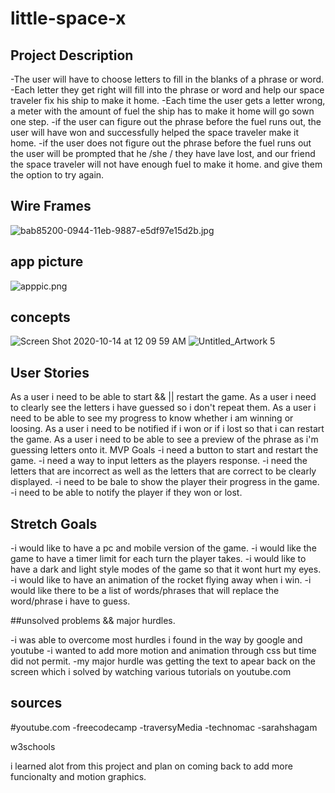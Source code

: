 # little-space-x

## Project Description
-The user will have to choose letters to fill in the blanks of a phrase or word.
-Each letter they get right will fill into the phrase or word and help our space traveler fix his ship to make it home.
-Each time the user gets a letter wrong, a meter with the amount of fuel the ship has to make it home will go sown one step.
-if the user can figure out the phrase before the fuel runs out, the user will have won and successfully helped the space traveler make it home.
-if the user does not figure out the phrase before the fuel runs out the user will be prompted that he /she / they have lave lost, and our friend the space traveler will not have enough fuel to make it home. and give them the option to try again.

## Wire Frames
![bab85200-0944-11eb-9887-e5df97e15d2b.jpg](https://media.git.generalassemb.ly/user/30906/files/bab85200-0944-11eb-9887-e5df97e15d2b)

## app picture
![apppic.png](https://user-images.githubusercontent.com/70493561/95954950-f58d1080-0db0-11eb-8094-6554f9d53dc8.png)

## concepts

![Screen Shot 2020-10-14 at 12 09 59 AM](https://user-images.githubusercontent.com/70493561/95955397-9f6c9d00-0db1-11eb-9f7f-2c9db923f3d5.png)
![Untitled_Artwork 5](https://user-images.githubusercontent.com/70493561/95955541-d93da380-0db1-11eb-9e45-e48418e3a939.png)


## User Stories
As a user i need to be able to start && || restart the game.
As a user i need to clearly see the letters i have guessed so i don't repeat them.
As a user i need to be able to see my progress to know whether i am winning or loosing.
As a user i need to be notified if i won or if i lost so that i can restart the game.
As a user i need to be able to see a preview of the phrase as i'm guessing letters onto it.
MVP Goals
-i need a button to start and restart the game.
-i need a way to input letters as the players response.
-i need the letters that are incorrect as well as the letters that are correct to be clearly displayed.
-i need to be bale to show the player their progress in the game.
-i need to be able to notify the player if they won or lost.

## Stretch Goals
-i would like to have a pc and mobile version of the game.
-i would like the game to have a timer limit for each turn the player takes.
-i would like to have a dark and light style modes of the game so that it wont hurt my eyes.
-i would like to have an animation of the rocket flying away when i win.
-i would like there to be a list of words/phrases that will replace the word/phrase i have to guess.

##unsolved problems && major hurdles.

-i was able to overcome most hurdles i found in the way by google and youtube
-i wanted to add more motion and animation through css but time did not permit.
-my major hurdle was getting the text to apear back on the screen which i solved by watching various tutorials on youtube.com

## sources
#youtube.com
-freecodecamp
-traversyMedia
-technomac
-sarahshagam

w3schools

i learned alot from this project and plan on coming back to add more funcionalty and motion graphics.
